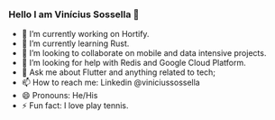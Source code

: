 ### Hello I am Vinícius Sossella 👋

- 🔭 I’m currently working on Hortify.
- 🌱 I’m currently learning Rust.
- 👯 I’m looking to collaborate on mobile and data intensive projects.
- 🤔 I’m looking for help with Redis and Google Cloud Platform.
- 💬 Ask me about Flutter and anything related to tech;
- 📫 How to reach me: Linkedin @viniciussossella
- 😄 Pronouns: He/His
- ⚡ Fun fact: I love play tennis.
